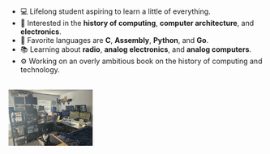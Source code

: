- 💻 Lifelong student aspiring to learn a little of everything.
- 🧮 Interested in the **history of computing**, **computer architecture**, and **electronics**.
- 📜 Favorite languages are **C**, **Assembly**, **Python**, and **Go**.
- 📚 Learning about **radio**, **analog electronics**, and **analog computers**.
- ⚙️ Working on an overly ambitious book on the history of computing and technology.

<br>
<img style="width:33%" src="https://raw.githubusercontent.com/barrettotte/barrettotte.github.io/master/static/img/carousel/cave.jpg" alt="My cave"/>

<!--
<br>
<table style="width:100%" align="center">
  <tr>
    <th><a href="https://github.com/barrettotte">
      <img src="https://github-readme-stats.vercel.app/api?username=barrettotte&count_private=true&show_icons=true&theme=dark&include_all_commits=true&hide_rank=true" />
    </a></th>
    <th><a href="https://github.com/barrettotte">
      <img src="https://github-readme-stats.vercel.app/api/top-langs/?username=barrettotte&theme=dark&layout=compact&hide=jupyter%20notebook,HTML,ANTLR,JSON,Markdown&langs_count=8" />
    </a></th>
  </tr>
</table>
-->
